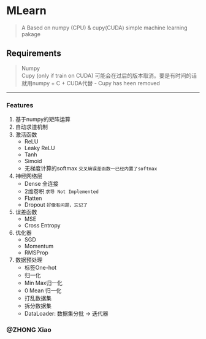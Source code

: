 # MLearn
> A Based on numpy (CPU) & cupy(CUDA) simple machine learning pakage

## Requirements
> Numpy  
> Cupy (only if train on CUDA) 可能会在过后的版本取消。要是有时间的话就用numpy + C + CUDA代替
    - Cupy has heen removed
----
### Features
1. 基于numpy的矩阵运算
2. 自动求道机制
3. 激活函数
    - ReLU
    - Leaky ReLU
    - Tanh
    - Simoid
    - 无梯度计算的softmax `交叉熵误差函数一已经内置了softmax`
4. 神经网络层
    - Dense 全连接
    - 2维卷积 `求导 Not Implemented`
    - Flatten
    - Dropout `好像有问题，忘记了`
5. 误差函数
    - MSE
    - Cross Entropy
6. 优化器
    - SGD
    - Momentum
    - RMSProp
7. 数据预处理
    - 标签One-hot
    - 归一化
    - Min Max归一化
    - 0 Mean 归一化
    - 打乱数据集
    - 拆分数据集
    - DataLoader: 数据集分批 -> 迭代器
  
### @ZHONG Xiao
